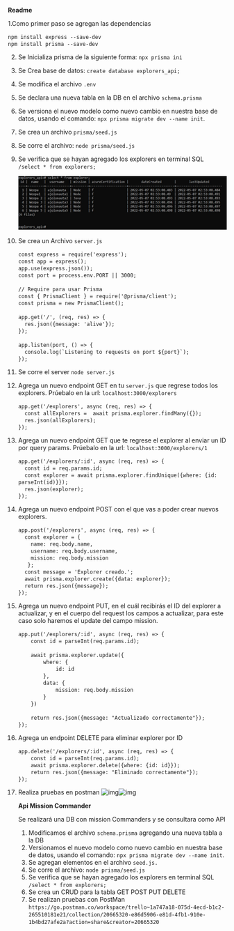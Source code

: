 **Readme**

 1.Como primer paso se agregan las dependencias

```
npm install express --save-dev
npm install prisma --save-dev
```

2. Se Inicializa prisma de la siguiente forma: `npx prisma ini`
3. Se Crea base de datos: `create database explorers_api;`
4. Se modifica el archivo `.env`
5. Se declara una nueva tabla en la DB en el archivo `schema.prisma`
6. Se versiona el nuevo modelo como nuevo cambio en nuestra base de datos, usando el comando: `npx prisma migrate dev --name init`.
7. Se crea un archivo `prisma/seed.js`
8. Se corre el archivo: `node prisma/seed.js`
9. Se verifica que se hayan agregado los explorers en terminal SQL `/select * from explorers;`

   ![img](image/Readme/1651892485361.png)
10. Se crea un Archivo `server.js`

    ```
    const express = require('express');
    const app = express();
    app.use(express.json());
    const port = process.env.PORT || 3000;

    // Require para usar Prisma
    const { PrismaClient } = require('@prisma/client');
    const prisma = new PrismaClient();

    app.get('/', (req, res) => {
      res.json({message: 'alive'});
    });

    app.listen(port, () => {
      console.log(`Listening to requests on port ${port}`);
    });
    ```
11. Se corre el server `node server.js`
12. Agrega un nuevo endpoint GET en tu `server.js` que regrese todos los explorers. Prúebalo en la url: `localhost:3000/explorers`

    ```
    app.get('/explorers', async (req, res) => {
      const allExplorers =  await prisma.explorer.findMany({});
      res.json(allExplorers);
    });
    ```
13. Agrega un nuevo endpoint GET que te regrese el explorer al enviar un ID por query params. Prúebalo en la url: `localhost:3000/explorers/1`

    ```
    app.get('/explorers/:id', async (req, res) => {
      const id = req.params.id;
      const explorer = await prisma.explorer.findUnique({where: {id: parseInt(id)}});
      res.json(explorer);
    });
    ```
14. Agrega un nuevo endpoint POST con el que vas a poder crear nuevos explorers.

    ```
    app.post('/explorers', async (req, res) => {
      const explorer = {
        name: req.body.name,
        username: req.body.username,
        mission: req.body.mission
       };
      const message = 'Explorer creado.';
      await prisma.explorer.create({data: explorer});
      return res.json({message});
    });
    ```
15. Agrega un nuevo endpoint PUT, en el cuál recibirás el ID del explorer a actualizar, y en el cuerpo del request los campos a actualizar, para este caso solo haremos el update del campo mission.

    ```
    app.put('/explorers/:id', async (req, res) => {
    	const id = parseInt(req.params.id);

    	await prisma.explorer.update({
    		where: {
    			id: id
    		},
    		data: {
    			mission: req.body.mission
    		}
    	})

    	return res.json({message: "Actualizado correctamente"});
    });
    ```
16. Agrega un endpoint DELETE para eliminar explorer por ID

    ```
    app.delete('/explorers/:id', async (req, res) => {
    	const id = parseInt(req.params.id);
    	await prisma.explorer.delete({where: {id: id}});
    	return res.json({message: "Eliminado correctamente"});
    });
    ```
17. Realiza pruebas en postman ![img](image/Readme/1651949387810.png)![img](image/Readme/1651949372992.png)

    **Api Mission Commander**

    Se realizará una DB con mission Commanders y se consultara como API

    1. Modificamos el archivo `schema.prisma` agregando una nueva tabla a la DB
    2. Versionamos el nuevo modelo como nuevo cambio en nuestra base de datos, usando el comando: `npx prisma migrate dev --name init`.
    3. Se agregan elementos en el archivo `seed.js.`
    4. Se corre el archivo: `node prisma/seed.js`
    5. Se verifica que se hayan agregado los explorers en terminal SQL `/select * from explorers;`
    6. Se crea un CRUD para la tabla GET POST PUT DELETE
    7. Se realizan pruebas con PostMan `https://go.postman.co/workspace/trello~1a747a18-075d-4ecd-b1c2-265510181e21/collection/20665320-e86d5906-e81d-4fb1-910e-1b4bd27afe2a?action=share&creator=20665320`
